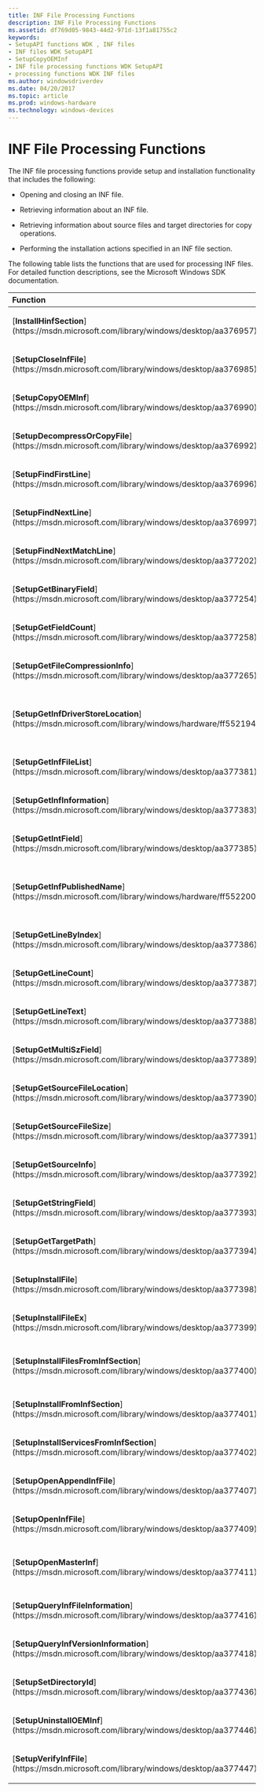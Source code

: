 ```yaml
---
title: INF File Processing Functions
description: INF File Processing Functions
ms.assetid: df769d05-9843-44d2-971d-13f1a81755c2
keywords:
- SetupAPI functions WDK , INF files
- INF files WDK SetupAPI
- SetupCopyOEMInf
- INF file processing functions WDK SetupAPI
- processing functions WDK INF files
ms.author: windowsdriverdev
ms.date: 04/20/2017
ms.topic: article
ms.prod: windows-hardware
ms.technology: windows-devices
---
```


# INF File Processing Functions





The INF file processing functions provide setup and installation functionality that includes the following:

-   Opening and closing an INF file.

-   Retrieving information about an INF file.

-   Retrieving information about source files and target directories for copy operations.

-   Performing the installation actions specified in an INF file section.

The following table lists the functions that are used for processing INF files. For detailed function descriptions, see the Microsoft Windows SDK documentation.

<table>
<colgroup>
<col width="50%" />
<col width="50%" />
</colgroup>
<thead>
<tr class="header">
<th align="left">Function</th>
<th align="left">Description</th>
</tr>
</thead>
<tbody>
<tr class="odd">
<td align="left"><p>[<strong>InstallHinfSection</strong>](https://msdn.microsoft.com/library/windows/desktop/aa376957)</p></td>
<td align="left"><p>Executes a specified section in a specified INF file.</p></td>
</tr>
<tr class="even">
<td align="left"><p>[<strong>SetupCloseInfFile</strong>](https://msdn.microsoft.com/library/windows/desktop/aa376985)</p></td>
<td align="left"><p>Frees resources and closes the INF handle.</p></td>
</tr>
<tr class="odd">
<td align="left"><p>[<strong>SetupCopyOEMInf</strong>](https://msdn.microsoft.com/library/windows/desktop/aa376990)</p></td>
<td align="left"><p>Copies a file into <em>%SystemRoot%\Inf</em>.</p></td>
</tr>
<tr class="even">
<td align="left"><p>[<strong>SetupDecompressOrCopyFile</strong>](https://msdn.microsoft.com/library/windows/desktop/aa376992)</p></td>
<td align="left"><p>Copies a file and, if necessary, decompresses it.</p></td>
</tr>
<tr class="odd">
<td align="left"><p>[<strong>SetupFindFirstLine</strong>](https://msdn.microsoft.com/library/windows/desktop/aa376996)</p></td>
<td align="left"><p>Finds a pointer to the first line in a section of an INF file or, if a key is specified, the first line that matches the key.</p></td>
</tr>
<tr class="even">
<td align="left"><p>[<strong>SetupFindNextLine</strong>](https://msdn.microsoft.com/library/windows/desktop/aa376997)</p></td>
<td align="left"><p>Returns a pointer to the next line in an INF file section.</p></td>
</tr>
<tr class="odd">
<td align="left"><p>[<strong>SetupFindNextMatchLine</strong>](https://msdn.microsoft.com/library/windows/desktop/aa377202)</p></td>
<td align="left"><p>Returns a pointer to the next line in an INF file section or, if a key is specified, the next line that matches the key.</p></td>
</tr>
<tr class="even">
<td align="left"><p>[<strong>SetupGetBinaryField</strong>](https://msdn.microsoft.com/library/windows/desktop/aa377254)</p></td>
<td align="left"><p>Retrieves binary data from a field in a specified line, in an INF file.</p></td>
</tr>
<tr class="odd">
<td align="left"><p>[<strong>SetupGetFieldCount</strong>](https://msdn.microsoft.com/library/windows/desktop/aa377258)</p></td>
<td align="left"><p>Returns the number of fields in a line.</p></td>
</tr>
<tr class="even">
<td align="left"><p>[<strong>SetupGetFileCompressionInfo</strong>](https://msdn.microsoft.com/library/windows/desktop/aa377265)</p></td>
<td align="left"><p>Retrieves file compression information from an INF file.</p></td>
</tr>
<tr class="odd">
<td align="left"><p>[<strong>SetupGetInfDriverStoreLocation</strong>](https://msdn.microsoft.com/library/windows/hardware/ff552194)</p></td>
<td align="left"><p>Retrieves the fully qualified file name (directory path and file name) of an INF file in the [driver store](driver-store.md) that corresponds to a specified INF file in the system INF file directory or a specified INF file in the driver store.</p></td>
</tr>
<tr class="even">
<td align="left"><p>[<strong>SetupGetInfFileList</strong>](https://msdn.microsoft.com/library/windows/desktop/aa377381)</p></td>
<td align="left"><p>Returns a list of the INF files in a specified directory.</p></td>
</tr>
<tr class="odd">
<td align="left"><p>[<strong>SetupGetInfInformation</strong>](https://msdn.microsoft.com/library/windows/desktop/aa377383)</p></td>
<td align="left"><p>Returns information about an INF file.</p></td>
</tr>
<tr class="even">
<td align="left"><p>[<strong>SetupGetIntField</strong>](https://msdn.microsoft.com/library/windows/desktop/aa377385)</p></td>
<td align="left"><p>Obtains the integer value of a specified field in a specified line, in an INF file.</p></td>
</tr>
<tr class="odd">
<td align="left"><p>[<strong>SetupGetInfPublishedName</strong>](https://msdn.microsoft.com/library/windows/hardware/ff552200)</p></td>
<td align="left"><p>Retrieves the fully qualified name (directory path and file name) of an INF file in the system INF file directory that corresponds to a specified INF file in the system INF file directory or a specified INF file in the [driver store](driver-store.md).</p></td>
</tr>
<tr class="even">
<td align="left"><p>[<strong>SetupGetLineByIndex</strong>](https://msdn.microsoft.com/library/windows/desktop/aa377386)</p></td>
<td align="left"><p>Returns a pointer to the line associated with a specified index value in a specified section.</p></td>
</tr>
<tr class="odd">
<td align="left"><p>[<strong>SetupGetLineCount</strong>](https://msdn.microsoft.com/library/windows/desktop/aa377387)</p></td>
<td align="left"><p>Returns the number of lines in the specified section.</p></td>
</tr>
<tr class="even">
<td align="left"><p>[<strong>SetupGetLineText</strong>](https://msdn.microsoft.com/library/windows/desktop/aa377388)</p></td>
<td align="left"><p>Retrieves the contents of a specified line from an INF file.</p></td>
</tr>
<tr class="odd">
<td align="left"><p>[<strong>SetupGetMultiSzField</strong>](https://msdn.microsoft.com/library/windows/desktop/aa377389)</p></td>
<td align="left"><p>Returns multiple strings, starting at a specified field in a line.</p></td>
</tr>
<tr class="even">
<td align="left"><p>[<strong>SetupGetSourceFileLocation</strong>](https://msdn.microsoft.com/library/windows/desktop/aa377390)</p></td>
<td align="left"><p>Returns the location of a source file that is listed in an INF file.</p></td>
</tr>
<tr class="odd">
<td align="left"><p>[<strong>SetupGetSourceFileSize</strong>](https://msdn.microsoft.com/library/windows/desktop/aa377391)</p></td>
<td align="left"><p>Returns the size of a specified file or a set of files that are listed in a specified section of an INF file.</p></td>
</tr>
<tr class="even">
<td align="left"><p>[<strong>SetupGetSourceInfo</strong>](https://msdn.microsoft.com/library/windows/desktop/aa377392)</p></td>
<td align="left"><p>Retrieves the path, tag file, or description for a source.</p></td>
</tr>
<tr class="odd">
<td align="left"><p>[<strong>SetupGetStringField</strong>](https://msdn.microsoft.com/library/windows/desktop/aa377393)</p></td>
<td align="left"><p>Retrieves string data from a field in a specified line, in an INF file.</p></td>
</tr>
<tr class="even">
<td align="left"><p>[<strong>SetupGetTargetPath</strong>](https://msdn.microsoft.com/library/windows/desktop/aa377394)</p></td>
<td align="left"><p>Determines the target path for the files that are listed in a specified INF file section.</p></td>
</tr>
<tr class="odd">
<td align="left"><p>[<strong>SetupInstallFile</strong>](https://msdn.microsoft.com/library/windows/desktop/aa377398)</p></td>
<td align="left"><p>Installs a specified file into a specific target directory.</p></td>
</tr>
<tr class="even">
<td align="left"><p>[<strong>SetupInstallFileEx</strong>](https://msdn.microsoft.com/library/windows/desktop/aa377399)</p></td>
<td align="left"><p>Installs a specified file into a specific target directory. The installation is postponed if an existing version of the file is in use.</p></td>
</tr>
<tr class="odd">
<td align="left"><p>[<strong>SetupInstallFilesFromInfSection</strong>](https://msdn.microsoft.com/library/windows/desktop/aa377400)</p></td>
<td align="left"><p>Queues the files in a specified INF file section for copying. (Same as [<strong>SetupQueueCopySection</strong>](https://msdn.microsoft.com/library/windows/desktop/aa377423).)</p></td>
</tr>
<tr class="even">
<td align="left"><p>[<strong>SetupInstallFromInfSection</strong>](https://msdn.microsoft.com/library/windows/desktop/aa377401)</p></td>
<td align="left"><p>Performs the directives specified in an INF <em>DDInstall</em> section.</p></td>
</tr>
<tr class="odd">
<td align="left"><p>[<strong>SetupInstallServicesFromInfSection</strong>](https://msdn.microsoft.com/library/windows/desktop/aa377402)</p></td>
<td align="left"><p>Performs service installation and deletion operations as specified in an INF <em>DDInstall</em><strong>.Services</strong> section.</p></td>
</tr>
<tr class="even">
<td align="left"><p>[<strong>SetupOpenAppendInfFile</strong>](https://msdn.microsoft.com/library/windows/desktop/aa377407)</p></td>
<td align="left"><p>Opens an INF file and appends it to an existing INF handle.</p></td>
</tr>
<tr class="odd">
<td align="left"><p>[<strong>SetupOpenInfFile</strong>](https://msdn.microsoft.com/library/windows/desktop/aa377409)</p></td>
<td align="left"><p>Opens an INF file and returns a handle to it.</p></td>
</tr>
<tr class="even">
<td align="left"><p>[<strong>SetupOpenMasterInf</strong>](https://msdn.microsoft.com/library/windows/desktop/aa377411)</p></td>
<td align="left"><p>Opens the master INF file that contains file and layout information for files that were included with the default installation of the operating system.</p></td>
</tr>
<tr class="odd">
<td align="left"><p>[<strong>SetupQueryInfFileInformation</strong>](https://msdn.microsoft.com/library/windows/desktop/aa377416)</p></td>
<td align="left"><p>Returns the name of one of the constituent INF files of a specified INF file.</p></td>
</tr>
<tr class="even">
<td align="left"><p>[<strong>SetupQueryInfVersionInformation</strong>](https://msdn.microsoft.com/library/windows/desktop/aa377418)</p></td>
<td align="left"><p>Returns the version number of one of the constituent INF files of a specified INF file.</p></td>
</tr>
<tr class="odd">
<td align="left"><p>[<strong>SetupSetDirectoryId</strong>](https://msdn.microsoft.com/library/windows/desktop/aa377436)</p></td>
<td align="left"><p>Assigns a directory ID (DIRID) to a specified directory.</p></td>
</tr>
<tr class="even">
<td align="left"><p>[<strong>SetupUninstallOEMInf</strong>](https://msdn.microsoft.com/library/windows/desktop/aa377446)</p></td>
<td align="left"><p>Uninstalls a specified INF file, and deletes the associated .<em>pnf</em> and .<em>cat</em> files, if they exist.</p></td>
</tr>
<tr class="odd">
<td align="left"><p>[<strong>SetupVerifyInfFile</strong>](https://msdn.microsoft.com/library/windows/desktop/aa377447)</p></td>
<td align="left"><p>Verifies that a digitally-signed INF file has not been modified. (Windows XP and later.)</p></td>
</tr>
</tbody>
</table>

 

 

 





